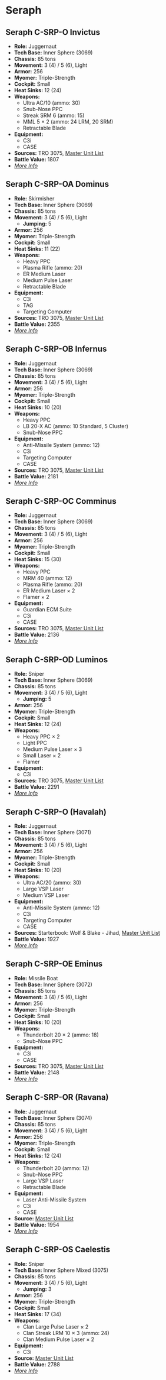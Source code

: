 # Seraph
## Seraph C-SRP-O Invictus
- **Role:** Juggernaut
- **Tech Base:** Inner Sphere (3069)
- **Chassis:** 85 tons
- **Movement:** 3 (4) / 5 (6), Light
- **Armor:** 256
- **Myomer:** Triple-Strength
- **Cockpit:** Small
- **Heat Sinks:** 12 (24)
- **Weapons:**
  - Ultra AC/10 (ammo: 30)
  - Snub-Nose PPC
  - Streak SRM 6 (ammo: 15)
  - MML 5 × 2 (ammo: 24 LRM, 20 SRM)
  - Retractable Blade
- **Equipment:**
  - C3i
  - CASE
- **Sources:** TRO 3075, [Master Unit List](http://masterunitlist.info/Unit/Details/2869/seraph-c-srp-o-invictus)
- **Battle Value:** 1807
- [*More Info*](seraph/seraph_c-srp-o_invictus.md)

## Seraph C-SRP-OA Dominus
- **Role:** Skirmisher
- **Tech Base:** Inner Sphere (3069)
- **Chassis:** 85 tons
- **Movement:** 3 (4) / 5 (6), Light
  - **Jumping:** 5
- **Armor:** 256
- **Myomer:** Triple-Strength
- **Cockpit:** Small
- **Heat Sinks:** 11 (22)
- **Weapons:**
  - Heavy PPC
  - Plasma Rifle (ammo: 20)
  - ER Medium Laser
  - Medium Pulse Laser
  - Retractable Blade
- **Equipment:**
  - C3i
  - TAG
  - Targeting Computer
- **Sources:** TRO 3075, [Master Unit List](http://masterunitlist.info/Unit/Details/2870/seraph-c-srp-oa-dominus)
- **Battle Value:** 2355
- [*More Info*](seraph/seraph_c-srp-oa_dominus.md)

## Seraph C-SRP-OB Infernus
- **Role:** Juggernaut
- **Tech Base:** Inner Sphere (3069)
- **Chassis:** 85 tons
- **Movement:** 3 (4) / 5 (6), Light
- **Armor:** 256
- **Myomer:** Triple-Strength
- **Cockpit:** Small
- **Heat Sinks:** 10 (20)
- **Weapons:**
  - Heavy PPC
  - LB 20-X AC (ammo: 10 Standard, 5 Cluster)
  - Snub-Nose PPC
- **Equipment:**
  - Anti-Missile System (ammo: 12)
  - C3i
  - Targeting Computer
  - CASE
- **Sources:** TRO 3075, [Master Unit List](http://masterunitlist.info/Unit/Details/2871/seraph-c-srp-ob-infernus)
- **Battle Value:** 2181
- [*More Info*](seraph/seraph_c-srp-ob_infernus.md)

## Seraph C-SRP-OC Comminus
- **Role:** Juggernaut
- **Tech Base:** Inner Sphere (3069)
- **Chassis:** 85 tons
- **Movement:** 3 (4) / 5 (6), Light
- **Armor:** 256
- **Myomer:** Triple-Strength
- **Cockpit:** Small
- **Heat Sinks:** 15 (30)
- **Weapons:**
  - Heavy PPC
  - MRM 40 (ammo: 12)
  - Plasma Rifle (ammo: 20)
  - ER Medium Laser × 2
  - Flamer × 2
- **Equipment:**
  - Guardian ECM Suite
  - C3i
  - CASE
- **Sources:** TRO 3075, [Master Unit List](http://masterunitlist.info/Unit/Details/2872/seraph-c-srp-oc-comminus)
- **Battle Value:** 2136
- [*More Info*](seraph/seraph_c-srp-oc_comminus.md)

## Seraph C-SRP-OD Luminos
- **Role:** Sniper
- **Tech Base:** Inner Sphere (3069)
- **Chassis:** 85 tons
- **Movement:** 3 (4) / 5 (6), Light
  - **Jumping:** 5
- **Armor:** 256
- **Myomer:** Triple-Strength
- **Cockpit:** Small
- **Heat Sinks:** 12 (24)
- **Weapons:**
  - Heavy PPC × 2
  - Light PPC
  - Medium Pulse Laser × 3
  - Small Laser × 2
  - Flamer
- **Equipment:**
  - C3i
- **Sources:** TRO 3075, [Master Unit List](http://masterunitlist.info/Unit/Details/2873/seraph-c-srp-od-luminos)
- **Battle Value:** 2291
- [*More Info*](seraph/seraph_c-srp-od_luminos.md)

## Seraph C-SRP-O (Havalah)
- **Role:** Juggernaut
- **Tech Base:** Inner Sphere (3071)
- **Chassis:** 85 tons
- **Movement:** 3 (4) / 5 (6), Light
- **Armor:** 256
- **Myomer:** Triple-Strength
- **Cockpit:** Small
- **Heat Sinks:** 10 (20)
- **Weapons:**
  - Ultra AC/20 (ammo: 30)
  - Large VSP Laser
  - Medium VSP Laser
- **Equipment:**
  - Anti-Missile System (ammo: 12)
  - C3i
  - Targeting Computer
  - CASE
- **Sources:** Starterbook: Wolf & Blake - Jihad, [Master Unit List](http://masterunitlist.info/Unit/Details/2868/seraph-c-srp-o-havalah)
- **Battle Value:** 1927
- [*More Info*](seraph/seraph_c-srp-o_havalah.md)

## Seraph C-SRP-OE Eminus
- **Role:** Missile Boat
- **Tech Base:** Inner Sphere (3072)
- **Chassis:** 85 tons
- **Movement:** 3 (4) / 5 (6), Light
- **Armor:** 256
- **Myomer:** Triple-Strength
- **Cockpit:** Small
- **Heat Sinks:** 10 (20)
- **Weapons:**
  - Thunderbolt 20 × 2 (ammo: 18)
  - Snub-Nose PPC
- **Equipment:**
  - C3i
  - CASE
- **Sources:** TRO 3075, [Master Unit List](http://masterunitlist.info/Unit/Details/2874/seraph-c-srp-oe-eminus)
- **Battle Value:** 2148
- [*More Info*](seraph/seraph_c-srp-oe_eminus.md)

## Seraph C-SRP-OR (Ravana)
- **Role:** Juggernaut
- **Tech Base:** Inner Sphere (3074)
- **Chassis:** 85 tons
- **Movement:** 3 (4) / 5 (6), Light
- **Armor:** 256
- **Myomer:** Triple-Strength
- **Cockpit:** Small
- **Heat Sinks:** 12 (24)
- **Weapons:**
  - Thunderbolt 20 (ammo: 12)
  - Snub-Nose PPC
  - Large VSP Laser
  - Retractable Blade
- **Equipment:**
  - Laser Anti-Missile System
  - C3i
  - CASE
- **Source:** [Master Unit List](http://masterunitlist.info/Unit/Details/2875/seraph-c-srp-or-ravana)
- **Battle Value:** 1954
- [*More Info*](seraph/seraph_c-srp-or_ravana.md)

## Seraph C-SRP-OS Caelestis
- **Role:** Sniper
- **Tech Base:** Inner Sphere Mixed (3075)
- **Chassis:** 85 tons
- **Movement:** 3 (4) / 5 (6), Light
  - **Jumping:** 3
- **Armor:** 256
- **Myomer:** Triple-Strength
- **Cockpit:** Small
- **Heat Sinks:** 17 (34)
- **Weapons:**
  - Clan Large Pulse Laser × 2
  - Clan Streak LRM 10 × 3 (ammo: 24)
  - Clan Medium Pulse Laser × 2
- **Equipment:**
  - C3i
- **Source:** [Master Unit List](http://masterunitlist.info/Unit/Details/2876/seraph-c-srp-os-caelestis)
- **Battle Value:** 2788
- [*More Info*](seraph/seraph_c-srp-os_caelestis.md)

